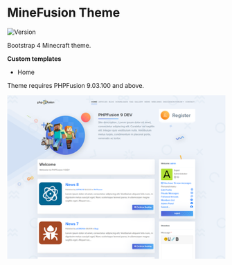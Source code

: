 # MineFusion Theme

![Version](https://img.shields.io/badge/Version-1.0.0-blue.svg)

Bootstrap 4 Minecraft theme.

**Custom templates**

- Home

Theme requires PHPFusion 9.03.100 and above.

![Preview](screenshot.png)
